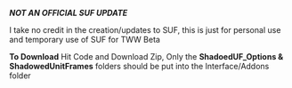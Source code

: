 ***NOT AN OFFICIAL SUF UPDATE***

I take no credit in the creation/updates to SUF, this is just for personal use and temporary use of SUF for TWW Beta

**To Download**
Hit Code and Download Zip, Only the **ShadoedUF_Options & ShadowedUnitFrames** folders should be put into the Interface/Addons folder
